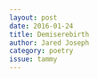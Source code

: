 ```yaml
---
layout: post 
date: 2016-01-24
title: Demiserebirth
author: Jared Joseph
category: poetry
issue: tammy
---
```

